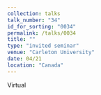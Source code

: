 ```yaml
---
collection: talks
talk_number: "34"
id_for_sorting: "0034"
permalink: /talks/0034
title: "" 
type: "invited seminar"
venue: "Carleton University"
date: 04/21
location: "Canada"
---
```


Virtual
